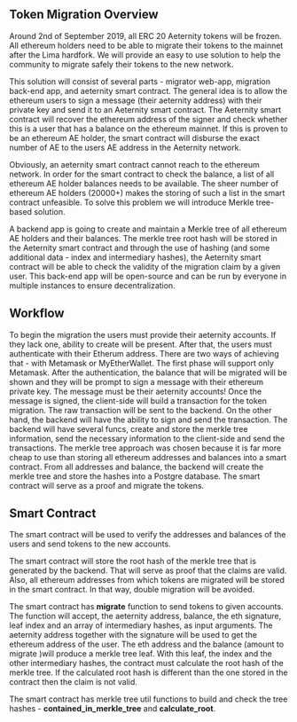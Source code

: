##  Token Migration Overview
Around 2nd of September 2019, all ERC 20 Aeternity tokens will be frozen. All ethereum holders need to be able to migrate their tokens to the mainnet after the Lima hardfork. We will provide an easy to use solution to help the community to migrate safely their tokens to the new network.

This solution will consist of several parts - migrator web-app, migration back-end app, and aeternity smart contract.
The general idea is to allow the ethereum users to sign a message (their aeternity address) with their private key and send it to an Aeternity smart contract. The Aeternity smart contract will recover the ethereum address of the signer and check whether this is a user that has a balance on the ethereum mainnet. If this is proven to be an ethereum AE holder, the smart contract will disburse the exact number of AE to the users AE address in the Aeternity network.

Obviously, an aeternity smart contract cannot reach to the ethereum network. In order for the smart contract to check the balance, a list of all ethereum AE holder balances needs to be available. The sheer number of ethereum AE holders (20000+) makes the storing of such a list in the smart contract unfeasible.
To solve this problem we will introduce Merkle tree-based solution. 

A backend app is going to create and maintain a Merkle tree of all ethereum AE holders and their balances. The merkle tree root hash will be stored in the Aeternity smart contract and through the use of hashing (and some additional data - index and intermediary hashes), the Aeternity smart contract will be able to check the validity of the migration claim by a given user. This back-end app will be open-source and can be run by everyone in multiple instances to ensure decentralization.


## Workflow
To begin the migration the users must provide their aeternity accounts. If they lack one, ability to create will be present. After that, the users must authenticate with their Etherum address. There are two ways of achieving that - with Metamask or MyEtherWallet. The first phase will support only Metamask. After the authentication, the balance that will be migrated will be shown and they will be prompt to sign a message with their ethereum private key. The message must be their aeternity accounts! Once the message is signed, the client-side will build a transaction for the token migration. The raw transaction will be sent to the backend. On the other hand, the backend will have the ability to sign and send the transaction. The backend will have several funcs, create and store the merkle tree information, send the necessary information to the client-side and send the transactions. The merkle tree approach was chosen because it is far more cheap to use than storing all ethereum addresses and balances into a smart contract. From all addresses and balance, the backend will create the merkle tree and store the hashes into a Postgre database. The smart contract will serve as a proof and migrate the tokens. 

## Smart Contract
The smart contract will be used to verify the addresses and balances of the users and send tokens to the new accounts.

The smart contract will store the root hash of the merkle tree that is generated by the backend. That will serve as proof that the claims are valid. 
Also, all ethereum addresses from which tokens are migrated will be stored in the smart contract. In that way, double migration will be avoided.

The smart contract has **migrate** function to send tokens to given accounts. The function will accept, the aeternity address, balance, the eth signature, leaf index and an array of intermediary hashes, as input arguments. The aeternity address together with the signature will be used to get the ethereum address of the user. The eth address and the balance (amount to migrate )will produce a merkle tree leaf. With this leaf, the index and the other intermediary hashes, the contract must calculate the root hash of the merkle tree. If the calculated root hash is different than the one stored in the contract then the claim is not valid.

The smart contract has merkle tree util functions to build and check the tree hashes - **contained_in_merkle_tree** and **calculate_root**.